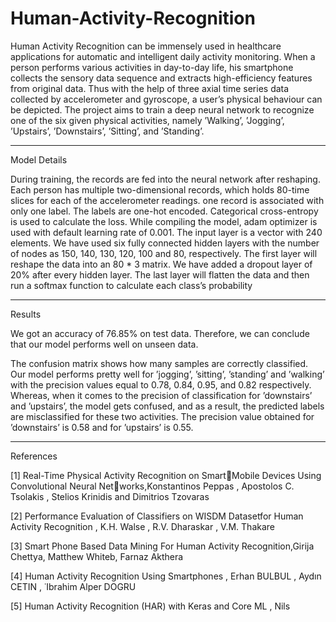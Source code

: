 # Human-Activity-Recognition

Human Activity Recognition can be immensely used in
healthcare applications for automatic and intelligent daily
activity monitoring. When a person performs various activities in day-to-day life, his smartphone collects the sensory
data sequence and extracts high-efficiency features from
original data. Thus with the help of three axial time series
data collected by accelerometer and gyroscope, a user’s
physical behaviour can be depicted. The project aims to
train a deep neural network to recognize one of the six given
physical activities, namely ’Walking’, ’Jogging’, ’Upstairs’,
’Downstairs’, ’Sitting’, and ’Standing’.

----------------------------------------------------------------------------------------------------------------------------------------------------------

 Model Details

During training, the records are fed into the neural network
after reshaping. Each person has multiple two-dimensional
records, which holds 80-time slices for each of the accelerometer readings. one record is associated with only
one label. The labels are one-hot encoded. Categorical
cross-entropy is used to calculate the loss. While compiling
the model, adam optimizer is used with default learning rate
of 0.001. The input layer is a vector with 240 elements. We
have used six fully connected hidden layers with the number
of nodes as 150, 140, 130, 120, 100 and 80, respectively.
The first layer will reshape the data into an 80 * 3 matrix. We
have added a dropout layer of 20% after every hidden layer.
The last layer will flatten the data and then run a softmax
function to calculate each class’s probability

---------------------------------------------------------------------------------------------------------------------------------------------------------

Results

We got an accuracy of
76.85% on test data. Therefore, we can conclude that our
model performs well on unseen data.

The confusion matrix shows how many samples are correctly classified. Our model performs pretty well for ’jogging’, ’sitting’, ’standing’ and ’walking’ with the precision values equal to 0.78, 0.84, 0.95, and 0.82 respectively.
Whereas, when it comes to the precision of classification for
’downstairs’ and ’upstairs’, the model gets confused, and as
a result, the predicted labels are misclassified for these two
activities. The precision value obtained for ’downstairs’ is
0.58 and for ’upstairs’ is 0.55.

----------------------------------------------------------------------------------------------------------------------------------------------------------

References

[1] Real-Time Physical Activity Recognition on SmartMobile Devices Using Convolutional Neural Networks,Konstantinos Peppas , Apostolos C. Tsolakis , Stelios
Krinidis and Dimitrios Tzovaras

[2] Performance Evaluation of Classifiers on WISDM
Datasetfor Human Activity Recognition , K.H. Walse , R.V.
Dharaskar , V.M. Thakare

[3] Smart Phone Based Data Mining For Human Activity
Recognition,Girija Chettya, Matthew Whiteb, Farnaz
Akthera

[4] Human Activity Recognition Using Smartphones ,
Erhan BULBUL , Aydın CETIN , ˙Ibrahim Alper DOGRU

[5] Human Activity Recognition (HAR) with Keras and
Core ML , Nils
